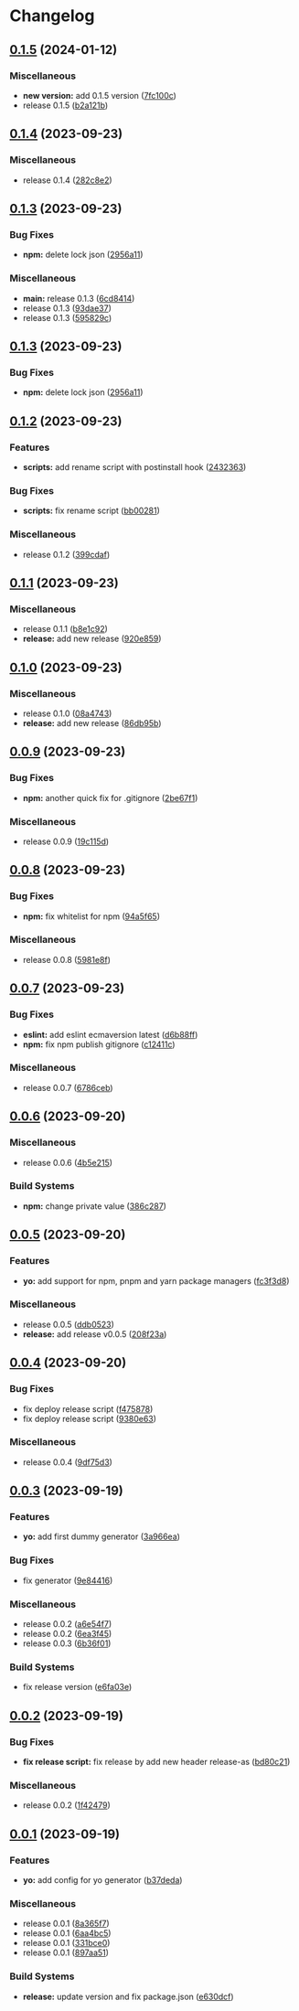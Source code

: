 # Changelog

## [0.1.5](https://github.com/WaveOfDandelions/generator-dandelion-reactpack/compare/v0.1.4...v0.1.5) (2024-01-12)


### Miscellaneous

* **new version:** add 0.1.5 version ([7fc100c](https://github.com/WaveOfDandelions/generator-dandelion-reactpack/commit/7fc100c731f592a52d2dc860527be2e9fcf16497))
* release 0.1.5 ([b2a121b](https://github.com/WaveOfDandelions/generator-dandelion-reactpack/commit/b2a121bb8db3199f05750af5b9b3a6547a1461e9))

## [0.1.4](https://github.com/WaveOfDandelions/generator-dandelion-reactpack/compare/v0.1.3...v0.1.4) (2023-09-23)


### Miscellaneous

* release 0.1.4 ([282c8e2](https://github.com/WaveOfDandelions/generator-dandelion-reactpack/commit/282c8e251624acd19141d854e0391a58cb2f24ee))

## [0.1.3](https://github.com/WaveOfDandelions/generator-dandelion-reactpack/compare/v0.1.2...v0.1.3) (2023-09-23)


### Bug Fixes

* **npm:** delete lock json ([2956a11](https://github.com/WaveOfDandelions/generator-dandelion-reactpack/commit/2956a11573280a1a46e2eafa85ebb7b7f09891df))


### Miscellaneous

* **main:** release 0.1.3 ([6cd8414](https://github.com/WaveOfDandelions/generator-dandelion-reactpack/commit/6cd8414220a6efa86bfab65fac1481479e9a1c37))
* release 0.1.3 ([93dae37](https://github.com/WaveOfDandelions/generator-dandelion-reactpack/commit/93dae377add8ce4daecc6fd586fb9068dfc3eae7))
* release 0.1.3 ([595829c](https://github.com/WaveOfDandelions/generator-dandelion-reactpack/commit/595829c036b8ae24679f325d6e4c960a65910231))

## [0.1.3](https://github.com/WaveOfDandelions/generator-dandelion-reactpack/compare/v0.1.2...v0.1.3) (2023-09-23)


### Bug Fixes

* **npm:** delete lock json ([2956a11](https://github.com/WaveOfDandelions/generator-dandelion-reactpack/commit/2956a11573280a1a46e2eafa85ebb7b7f09891df))

## [0.1.2](https://github.com/WaveOfDandelions/generator-dandelion-reactpack/compare/v0.1.1...v0.1.2) (2023-09-23)


### Features

* **scripts:** add rename script with postinstall hook ([2432363](https://github.com/WaveOfDandelions/generator-dandelion-reactpack/commit/2432363667971f9cd94f2e6744799fc198156cac))


### Bug Fixes

* **scripts:** fix rename script ([bb00281](https://github.com/WaveOfDandelions/generator-dandelion-reactpack/commit/bb00281d25e497598bfae53d87248b866821903f))


### Miscellaneous

* release 0.1.2 ([399cdaf](https://github.com/WaveOfDandelions/generator-dandelion-reactpack/commit/399cdaf02e05b74eff62a2a0f2894009e6fa69ef))

## [0.1.1](https://github.com/WaveOfDandelions/generator-dandelion-reactpack/compare/v0.1.0...v0.1.1) (2023-09-23)


### Miscellaneous

* release 0.1.1 ([b8e1c92](https://github.com/WaveOfDandelions/generator-dandelion-reactpack/commit/b8e1c9293216aee1c461586c732ad9d4ebe34674))
* **release:** add new release ([920e859](https://github.com/WaveOfDandelions/generator-dandelion-reactpack/commit/920e859cd52f1eb8e22b7669b84e66ad0cc0fe2f))

## [0.1.0](https://github.com/WaveOfDandelions/generator-dandelion-reactpack/compare/v0.0.9...v0.1.0) (2023-09-23)


### Miscellaneous

* release 0.1.0 ([08a4743](https://github.com/WaveOfDandelions/generator-dandelion-reactpack/commit/08a47439031fcf1621ab7dcf177823676d1ac0b0))
* **release:** add new release ([86db95b](https://github.com/WaveOfDandelions/generator-dandelion-reactpack/commit/86db95b9ac7e53fa2cf4bf43b6c39742ddeb7cb3))

## [0.0.9](https://github.com/WaveOfDandelions/generator-dandelion-reactpack/compare/v0.0.8...v0.0.9) (2023-09-23)


### Bug Fixes

* **npm:** another quick fix for .gitignore ([2be67f1](https://github.com/WaveOfDandelions/generator-dandelion-reactpack/commit/2be67f1ca7ec172dfc0649d5de29c5e54f2ddf44))


### Miscellaneous

* release 0.0.9 ([19c115d](https://github.com/WaveOfDandelions/generator-dandelion-reactpack/commit/19c115d47b404bb40b24cb59a49ccbd8a92e5fe7))

## [0.0.8](https://github.com/WaveOfDandelions/generator-dandelion-reactpack/compare/v0.0.7...v0.0.8) (2023-09-23)


### Bug Fixes

* **npm:** fix whitelist for npm ([94a5f65](https://github.com/WaveOfDandelions/generator-dandelion-reactpack/commit/94a5f656125ffb4e72d1836a17a4c123a18f66e9))


### Miscellaneous

* release 0.0.8 ([5981e8f](https://github.com/WaveOfDandelions/generator-dandelion-reactpack/commit/5981e8f3212ba11702496b8d41a8b3af10a1dea9))

## [0.0.7](https://github.com/WaveOfDandelions/generator-dandelion-reactpack/compare/v0.0.6...v0.0.7) (2023-09-23)


### Bug Fixes

* **eslint:** add eslint ecmaversion latest ([d6b88ff](https://github.com/WaveOfDandelions/generator-dandelion-reactpack/commit/d6b88ff75c039408aedd66bed41bbbfc73a790ac))
* **npm:** fix npm publish gitignore ([c12411c](https://github.com/WaveOfDandelions/generator-dandelion-reactpack/commit/c12411caf636b95ef7c25c15aca05b7181c8f868))


### Miscellaneous

* release 0.0.7 ([6786ceb](https://github.com/WaveOfDandelions/generator-dandelion-reactpack/commit/6786ceb9460db806b3cdd733644aeb6e54fe50bf))

## [0.0.6](https://github.com/WaveOfDandelions/generator-reactpack/compare/v0.0.5...v0.0.6) (2023-09-20)


### Miscellaneous

* release 0.0.6 ([4b5e215](https://github.com/WaveOfDandelions/generator-reactpack/commit/4b5e2151afbd8874c3ce6d068d07494c339963a2))


### Build Systems

* **npm:** change private value ([386c287](https://github.com/WaveOfDandelions/generator-reactpack/commit/386c287fa543d06918ab0a239d70de70cb053cb5))

## [0.0.5](https://github.com/WaveOfDandelions/generator-reactpack/compare/v0.0.4...v0.0.5) (2023-09-20)


### Features

* **yo:** add support for npm, pnpm and yarn package managers ([fc3f3d8](https://github.com/WaveOfDandelions/generator-reactpack/commit/fc3f3d86333372724618dc398b0f39052629a93b))


### Miscellaneous

* release 0.0.5 ([ddb0523](https://github.com/WaveOfDandelions/generator-reactpack/commit/ddb052324e3eb01f24f3f78f2aa67dd8f79b197f))
* **release:** add release v0.0.5 ([208f23a](https://github.com/WaveOfDandelions/generator-reactpack/commit/208f23a706275a40ed9492171d86b5f917d40d29))

## [0.0.4](https://github.com/WaveOfDandelions/generator-reactpack/compare/v0.0.3...v0.0.4) (2023-09-20)


### Bug Fixes

* fix deploy release script ([f475878](https://github.com/WaveOfDandelions/generator-reactpack/commit/f475878aa5bf7efdf8bf8007c81f1cf4c40d3186))
* fix deploy release script ([9380e63](https://github.com/WaveOfDandelions/generator-reactpack/commit/9380e634a024d5a0b4342a7ff9408089bc82414c))


### Miscellaneous

* release 0.0.4 ([9df75d3](https://github.com/WaveOfDandelions/generator-reactpack/commit/9df75d33d2b7cedcd78611dfc4861e9e5ead3902))

## [0.0.3](https://github.com/WaveOfDandelions/generator-reactpack/compare/v0.0.2...v0.0.3) (2023-09-19)


### Features

* **yo:** add first dummy generator ([3a966ea](https://github.com/WaveOfDandelions/generator-reactpack/commit/3a966ea691e2c4af1abbf59b46ec5e86b87f3739))


### Bug Fixes

* fix generator ([9e84416](https://github.com/WaveOfDandelions/generator-reactpack/commit/9e844161b1c3e4bbcc2c063bee3e4758d2b4902f))


### Miscellaneous

* release 0.0.2 ([a6e54f7](https://github.com/WaveOfDandelions/generator-reactpack/commit/a6e54f7f1aa42da33d7d8097f46388e337141b88))
* release 0.0.2 ([6ea3f45](https://github.com/WaveOfDandelions/generator-reactpack/commit/6ea3f4576024a66517d5933a58c109980a3a859d))
* release 0.0.3 ([6b36f01](https://github.com/WaveOfDandelions/generator-reactpack/commit/6b36f010404f56681de7507b80212fc5303f4f65))


### Build Systems

* fix release version ([e6fa03e](https://github.com/WaveOfDandelions/generator-reactpack/commit/e6fa03ec98a773174fe4639f7c240df54e9b96be))

## [0.0.2](https://github.com/WaveOfDandelions/generator-reactpack/compare/v0.0.1...v0.0.2) (2023-09-19)


### Bug Fixes

* **fix release script:** fix release by add new header release-as ([bd80c21](https://github.com/WaveOfDandelions/generator-reactpack/commit/bd80c2141fcb61e99eedcf2fc745ed1880ef31b3))


### Miscellaneous

* release 0.0.2 ([1f42479](https://github.com/WaveOfDandelions/generator-reactpack/commit/1f424799fe51aff32c21e28153141e5d8ae52ad5))

## [0.0.1](https://github.com/WaveOfDandelions/generator-reactpack/compare/v0.0.1...v0.0.1) (2023-09-19)


### Features

* **yo:** add config for yo generator ([b37deda](https://github.com/WaveOfDandelions/generator-reactpack/commit/b37deda69231f063603c6aae60de17c20c13034d))


### Miscellaneous

* release 0.0.1 ([8a365f7](https://github.com/WaveOfDandelions/generator-reactpack/commit/8a365f7c6ad5233bdcdc59d5e6cbc8e2a88cdc71))
* release 0.0.1 ([6aa4bc5](https://github.com/WaveOfDandelions/generator-reactpack/commit/6aa4bc5f408a8bb42c0bd027cb2bd8801e34b550))
* release 0.0.1 ([331bce0](https://github.com/WaveOfDandelions/generator-reactpack/commit/331bce0c53a3f818b9e168b642539b6b9197b6c9))
* release 0.0.1 ([897aa51](https://github.com/WaveOfDandelions/generator-reactpack/commit/897aa5143144ca2decb9d99e0fcb5ed23502b43b))


### Build Systems

* **release:** update version and fix package.json ([e630dcf](https://github.com/WaveOfDandelions/generator-reactpack/commit/e630dcf8cd69a8ffd8ad060c70f9f0553ab7a50f))
